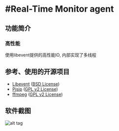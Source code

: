 #Real-Time Monitor agent
==========================

## 功能简介

### 高性能

使用libevent提供的高性能IO, 内部实现了多线程

## 参考、使用的开源项目
* [Libevent](https://github.com/nmathewson/Libevent) ([BSD License](https://github.com/nmathewson/Libevent/blob/master/LICENSE))
* [Pjsip](http://www.pjsip.org/) ([GPL v2 License](http://www.pjsip.org/licensing.htm))
* [ffmpeg](https://github.com/FFmpeg/FFmpeg) ([GPL v2 License](https://github.com/FFmpeg/FFmpeg/blob/master/LICENSE.md))

## 软件截图
![alt tag](https://github.com/gnolizuh/multi-media-monitor-client/blob/master/sinashow-monitor.jpg)
